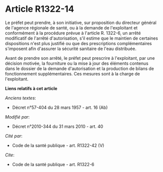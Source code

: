 # Article R1322-14

Le préfet peut prendre, à son initiative, sur proposition du directeur général de l'agence régionale de santé, ou à la
demande de l'exploitant et conformément à la procédure prévue à l'article R. 1322-6, un arrêté modificatif de l'arrêté
d'autorisation, s'il estime que le maintien de certaines dispositions n'est plus justifié ou que des prescriptions
complémentaires s'imposent afin d'assurer la sécurité sanitaire de l'eau distribuée. 

Avant de prendre son arrêté, le préfet peut prescrire à l'exploitant, par une décision motivée, la fourniture ou la mise à
jour des éléments contenus dans le dossier de la demande d'autorisation et la production de bilans de fonctionnement
supplémentaires. Ces mesures sont à la charge de l'exploitant.

**Liens relatifs à cet article**

_Anciens textes_:

  - Décret n°57-404 du 28 mars 1957 - art. 16 (Ab)

_Modifié par_:

  - Décret n°2010-344 du 31 mars 2010 - art. 40

_Cité par_:

  - Code de la santé publique - art. R1322-42 (V)

_Cite_:

  - Code de la santé publique - art. R1322-6
